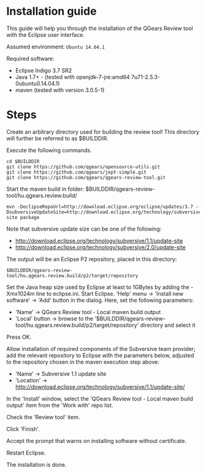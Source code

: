 # Installation guide

This guide will help you through the installation of the QGears Review tool with the Eclipse user interface.

Assumed environment: ```Ubuntu 14.04.1```

Required software:

 * Eclipse Indigo 3.7 SR2
 * Java 1.7+ - (tested with openjdk-7-jre:amd64 7u71-2.5.3-0ubuntu0.14.04.1)
 * maven (tested with version 3.0.5-1)

# Steps

Create an arbitrary directory used for building the review tool! This directory will further be referred to as $BUILDDIR. 

Execute the following commands.
```
cd $BUILDDIR
git clone https://github.com/qgears/opensource-utils.git
git clone https://github.com/qgears/jopt-simple.git
git clone https://github.com/qgears/qgears-review-tool.git
```
Start the maven build in folder: $BUILDDIR/qgears-review-tool/hu.qgears.review.build/
```
mvn -DeclipseRepoUrl=http://download.eclipse.org/eclipse/updates/3.7 -DsubversiveUpdateSite=http://download.eclipse.org/technology/subversive/1.1/update-site package
```
Note that subversive update size can be one of the following:

 * http://download.eclipse.org/technology/subversive/1.1/update-site
 * http://download.eclipse.org/technology/subversive/2.0/update-site

The output will be an Eclipse P2 repository, placed in this directory:

```
$BUILDDIR/qgears-review-tool/hu.qgears.review.build/p2/target/repository
```
Set the Java heap size used by Eclipse at least to 1GBytes by adding the -Xmx1024m line to eclipse.ini.
Start Eclipse.
'Help' menu -> 'Install new software' -> 'Add' button in the dialog.
Here, set the following parameters:

 * 'Name' -> QGears Review tool - Local maven build output 
 * 'Local' button -> browse to the '$BUILDDIR/qgears-review-tool/hu.qgears.review.build/p2/target/repository' directory and select it

Press OK.

Allow installation of required components of the Subversive team provider; add the relevant repository to Eclipse with the parameters below, adjusted to the repository chosen in the maven execution step above:

 * 'Name' -> Subversive 1.1 update site
 * 'Location' -> http://download.eclipse.org/technology/subversive/1.1/update-site/
 
In the 'Install' window, select the 'QGears Review tool - Local maven build output' item from the 'Work with' repo list.

Check the 'Review tool' item.

Click 'Finish'.

Accept the prompt that warns on installing software without certificate.

Restart Eclipse.

The installation is done.

